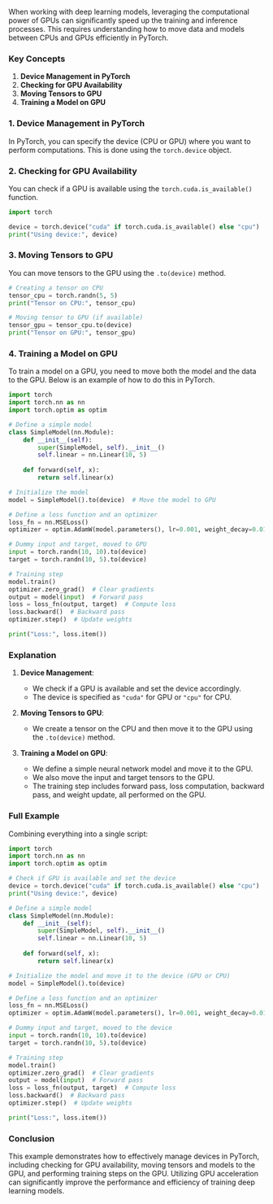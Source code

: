 When working with deep learning models, leveraging the computational power of GPUs can significantly speed up the training and inference processes. This requires understanding how to move data and models between CPUs and GPUs efficiently in PyTorch.

### Key Concepts

1. **Device Management in PyTorch**
2. **Checking for GPU Availability**
3. **Moving Tensors to GPU**
4. **Training a Model on GPU**

### 1. Device Management in PyTorch

In PyTorch, you can specify the device (CPU or GPU) where you want to perform computations. This is done using the `torch.device` object.

### 2. Checking for GPU Availability

You can check if a GPU is available using the `torch.cuda.is_available()` function.

```python
import torch

device = torch.device("cuda" if torch.cuda.is_available() else "cpu")
print("Using device:", device)
```

### 3. Moving Tensors to GPU

You can move tensors to the GPU using the `.to(device)` method.

```python
# Creating a tensor on CPU
tensor_cpu = torch.randn(5, 5)
print("Tensor on CPU:", tensor_cpu)

# Moving tensor to GPU (if available)
tensor_gpu = tensor_cpu.to(device)
print("Tensor on GPU:", tensor_gpu)
```

### 4. Training a Model on GPU

To train a model on a GPU, you need to move both the model and the data to the GPU. Below is an example of how to do this in PyTorch.

```python
import torch
import torch.nn as nn
import torch.optim as optim

# Define a simple model
class SimpleModel(nn.Module):
    def __init__(self):
        super(SimpleModel, self).__init__()
        self.linear = nn.Linear(10, 5)
    
    def forward(self, x):
        return self.linear(x)

# Initialize the model
model = SimpleModel().to(device)  # Move the model to GPU

# Define a loss function and an optimizer
loss_fn = nn.MSELoss()
optimizer = optim.AdamW(model.parameters(), lr=0.001, weight_decay=0.01)

# Dummy input and target, moved to GPU
input = torch.randn(10, 10).to(device)
target = torch.randn(10, 5).to(device)

# Training step
model.train()
optimizer.zero_grad()  # Clear gradients
output = model(input)  # Forward pass
loss = loss_fn(output, target)  # Compute loss
loss.backward()  # Backward pass
optimizer.step()  # Update weights

print("Loss:", loss.item())
```

### Explanation

1. **Device Management**:
    - We check if a GPU is available and set the device accordingly.
    - The device is specified as `"cuda"` for GPU or `"cpu"` for CPU.

2. **Moving Tensors to GPU**:
    - We create a tensor on the CPU and then move it to the GPU using the `.to(device)` method.

3. **Training a Model on GPU**:
    - We define a simple neural network model and move it to the GPU.
    - We also move the input and target tensors to the GPU.
    - The training step includes forward pass, loss computation, backward pass, and weight update, all performed on the GPU.

### Full Example

Combining everything into a single script:

```python
import torch
import torch.nn as nn
import torch.optim as optim

# Check if GPU is available and set the device
device = torch.device("cuda" if torch.cuda.is_available() else "cpu")
print("Using device:", device)

# Define a simple model
class SimpleModel(nn.Module):
    def __init__(self):
        super(SimpleModel, self).__init__()
        self.linear = nn.Linear(10, 5)
    
    def forward(self, x):
        return self.linear(x)

# Initialize the model and move it to the device (GPU or CPU)
model = SimpleModel().to(device)

# Define a loss function and an optimizer
loss_fn = nn.MSELoss()
optimizer = optim.AdamW(model.parameters(), lr=0.001, weight_decay=0.01)

# Dummy input and target, moved to the device
input = torch.randn(10, 10).to(device)
target = torch.randn(10, 5).to(device)

# Training step
model.train()
optimizer.zero_grad()  # Clear gradients
output = model(input)  # Forward pass
loss = loss_fn(output, target)  # Compute loss
loss.backward()  # Backward pass
optimizer.step()  # Update weights

print("Loss:", loss.item())
```

### Conclusion

This example demonstrates how to effectively manage devices in PyTorch, including checking for GPU availability, moving tensors and models to the GPU, and performing training steps on the GPU. Utilizing GPU acceleration can significantly improve the performance and efficiency of training deep learning models.